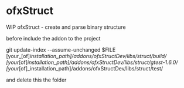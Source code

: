 # ofxStruct
WIP ofxStruct - create and parse binary structure

before include the addon to the project

git update-index --assume-unchanged $FILE
[your_[of]_installation_path]/addons/ofxStructDev/libs/struct/build/
[your_[of]_installation_path]/addons/ofxStructDev/libs/struct/gtest-1.6.0/
[your_[of]_installation_path]/addons/ofxStructDev/libs/struct/test/

and delete this the folder
